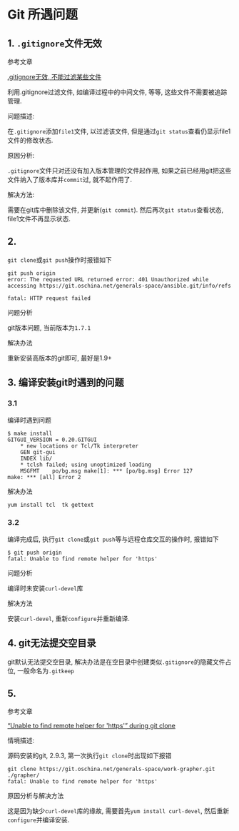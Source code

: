 # Git 所遇问题

## 1. `.gitignore`文件无效

参考文章

[.gitignore无效, 不能过滤某些文件](http://blog.csdn.net/zhangjs0322/article/details/37658669)

利用.gitignore过滤文件, 如编译过程中的中间文件, 等等, 这些文件不需要被追踪管理.

问题描述:

在`.gitignore`添加`file1`文件, 以过滤该文件, 但是通过`git status`查看仍显示file1文件的修改状态.

原因分析:

`.gitignore`文件只对还没有加入版本管理的文件起作用, 如果之前已经用git把这些文件纳入了版本库并`commit`过, 就不起作用了.

解决方法:

需要在git库中删除该文件, 并更新(`git commit`). 然后再次`git status`查看状态, file1文件不再显示状态.

## 2.

`git clone`或`git push`操作时报错如下

```
git push origin
error: The requested URL returned error: 401 Unauthorized while accessing https://git.oschina.net/generals-space/ansible.git/info/refs

fatal: HTTP request failed
```

问题分析

git版本问题, 当前版本为`1.7.1`

解决办法

重新安装高版本的git即可, 最好是1.9+

## 3. 编译安装git时遇到的问题

### 3.1

编译时遇到问题

```
$ make install
GITGUI_VERSION = 0.20.GITGUI
    * new locations or Tcl/Tk interpreter
    GEN git-gui
    INDEX lib/
    * tclsh failed; using unoptimized loading
    MSGFMT    po/bg.msg make[1]: *** [po/bg.msg] Error 127
make: *** [all] Error 2
```

解决办法

```
yum install tcl  tk gettext
```

### 3.2

编译完成后, 执行`git clone`或`git push`等与远程仓库交互的操作时, 报错如下

```
$ git push origin
fatal: Unable to find remote helper for 'https'
```

问题分析

编译时未安装`curl-devel`库

解决方法

安装`curl-devel`, 重新`configure`并重新编译.

## 4. git无法提交空目录

git默认无法提交空目录, 解决办法是在空目录中创建类似`.gitignore`的隐藏文件占位, 一般命名为`.gitkeep`

## 5.

参考文章

[“Unable to find remote helper for 'https'” during git clone](http://stackoverflow.com/questions/8329485/unable-to-find-remote-helper-for-https-during-git-clone)

情境描述:

源码安装的git, 2.9.3, 第一次执行`git clone`时出现如下报错

```
git clone https://git.oschina.net/generals-space/work-grapher.git ./grapher/
fatal: Unable to find remote helper for 'https'
```

原因分析与解决方法

这是因为缺少`curl-devel`库的缘故, 需要首先`yum install curl-devel`, 然后重新`configure`并编译安装.